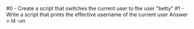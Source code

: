 #0 - Create a script that switches the current user to the user "betty"
#1 - Write a script that prints the effective username of the current user
	Answer > id -un
